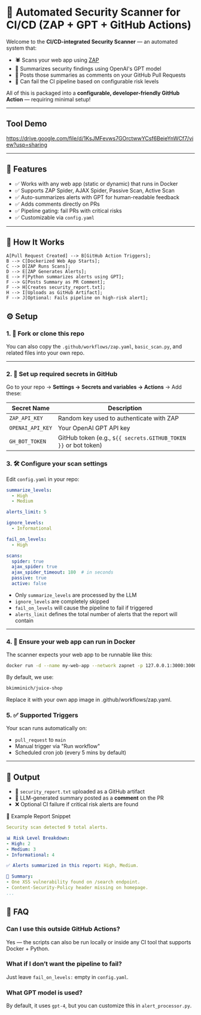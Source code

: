 # 🔐 Automated Security Scanner for CI/CD (ZAP + GPT + GitHub Actions)

Welcome to the **CI/CD-integrated Security Scanner** — an automated system that:

- 🕷️ Scans your web app using [ZAP](https://www.zaproxy.org/)
- 🤖 Summarizes security findings using OpenAI's GPT model
- 💬 Posts those summaries as comments on your GitHub Pull Requests
- 🚨 Can fail the CI pipeline based on configurable risk levels

All of this is packaged into a **configurable, developer-friendly GitHub Action** — requiring minimal setup!

---
## Tool Demo

   https://drive.google.com/file/d/1KsJMFevws7GOrctwwYCsf6BeieYnWCf7/view?usp=sharing

---

## 🚀 Features

- ✅ Works with any web app (static or dynamic) that runs in Docker
- ✅ Supports ZAP Spider, AJAX Spider, Passive Scan, Active Scan
- ✅ Auto-summarizes alerts with GPT for human-readable feedback
- ✅ Adds comments directly on PRs
- ✅ Pipeline gating: fail PRs with critical risks
- ✅ Customizable via `config.yaml`

---

## 🧩 How It Works

    A[Pull Request Created] --> B[GitHub Action Triggers];
    B --> C[Dockerized Web App Starts];
    C --> D[ZAP Runs Scans];
    D --> E[ZAP Generates Alerts];
    E --> F[Python summarizes alerts using GPT];
    F --> G[Posts Summary as PR Comment];
    F --> H[Creates security_report.txt];
    H --> I[Uploads as GitHub Artifact];
    F --> J[Optional: Fails pipeline on high-risk alert];

## ⚙️ Setup

### 1. 🍴 Fork or clone this repo

You can also copy the `.github/workflows/zap.yaml`, `basic_scan.py`, and related files into your own repo.

---

### 2. 🔑 Set up required secrets in GitHub

Go to your repo → **Settings → Secrets and variables → Actions** → Add these:

| Secret Name       | Description                                                        |
|-------------------|--------------------------------------------------------------------|
| `ZAP_API_KEY`     | Random key used to authenticate with ZAP                           |
| `OPENAI_API_KEY`  | Your OpenAI GPT API key                                            |
| `GH_BOT_TOKEN`    | GitHub token (e.g., `${{ secrets.GITHUB_TOKEN }}` or bot token)    |


### 3. 🛠️ Configure your scan settings

Edit `config.yaml` in your repo:

```yaml
summarize_levels:
  - High
  - Medium

alerts_limit: 5

ignore_levels:
  - Informational

fail_on_levels:
  - High

scans:
  spider: true
  ajax_spider: true
  ajax_spider_timeout: 180  # in seconds
  passive: true
  active: false
```

- Only `summarize_levels` are processed by the LLM  
- `ignore_levels` are completely skipped  
- `fail_on_levels` will cause the pipeline to fail if triggered
- `alerts_limit` defines the total number of alerts that the report will contain

---

### 4. 🐳 Ensure your web app can run in Docker

The scanner expects your web app to be runnable like this:

```bash
docker run -d --name my-web-app --network zapnet -p 127.0.0.1:3000:3000 your-web-app-image
```

By default, we use:
```bash
bkimminich/juice-shop
```
Replace it with your own app image in .github/workflows/zap.yaml.

### 5. ✅ Supported Triggers

Your scan runs automatically on:

- `pull_request` to `main`
- Manual trigger via "Run workflow"
- Scheduled cron job (every 5 mins by default)

---

## 📄 Output

- 📝 `security_report.txt` uploaded as a GitHub artifact  
- 🧠 LLM-generated summary posted as a **comment** on the PR  
- ❌ Optional CI failure if critical risk alerts are found

🧪 Example Report Snippet

```yaml
Security scan detected 9 total alerts.

📊 Risk Level Breakdown:
- High: 2
- Medium: 3
- Informational: 4

✅ Alerts summarized in this report: High, Medium.

🔐 Summary:
- One XSS vulnerability found on /search endpoint.
- Content-Security-Policy header missing on homepage.
...
```
## 🙋 FAQ

### Can I use this outside GitHub Actions?

Yes — the scripts can also be run locally or inside any CI tool that supports Docker + Python.

### What if I don’t want the pipeline to fail?

Just leave `fail_on_levels:` empty in `config.yaml`.

### What GPT model is used?

By default, it uses `gpt-4`, but you can customize this in `alert_processor.py`.


